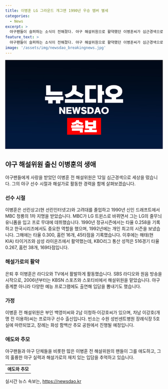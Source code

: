 ```yaml
---
title: 이병훈 LG 그라운드 개그맨 1990년 우승 멤버 별세
categories:
  - News
excerpt: >
  야구팬들이 슬퍼하는 소식이 전해졌다. 야구 해설위원으로 활약했던 이병훈씨가 심근경색으로 57세의 나이에 돌아가셨다. 그는 선수 시절 LG에서 활약하며 많은 팬들의 사랑을 받았고, 은퇴 후에는 라디오와 TV 등에서도 입담을 뽐내며 인기를 얻었다. 유족으로는 부인과 두 아들이 남았으며, 빈소는 수원 성 빈센트 병원 장례식장 5호실에 마련되었다. 이병훈씨의 발인은 14일 오전 5시에 이루어지며, 장지는 화성 함백산 추모 공원으로 안장된다. (031)249-8444로 연락 가능하다.
feature_text: >
  야구팬들이 슬퍼하는 소식이 전해졌다. 야구 해설위원으로 활약했던 이병훈씨가 심근경색으로 57세의 나이에 돌아가셨다. 그는 선수 시절 LG에서 활약하며 많은 팬들의 사랑을 받았고, 은퇴 후에는 라디오와 TV 등에서도 입담을 뽐내며 인기를 얻었다. 유족으로는 부인과 두 아들이 남았으며, 빈소는 수원 성 빈센트 병원 장례식장 5호실에 마련되었다. 이병훈씨의 발인은 14일 오전 5시에 이루어지며, 장지는 화성 함백산 추모 공원으로 안장된다. (031)249-8444로 연락 가능하다.
image: '/assets/img/newsdao_breakingnews.jpg'
---
```


<p><img src="/assets/img/newsdao_breakingnews.jpg" alt="koreaapp 속보" /></p>

<h2 data-ke-size="size26">야구 해설위원 출신 이병훈의 생애</h2>

<p data-ke-size="size16">야구팬들에게 사랑을 받았던 이병훈 전 해설위원은 12일 심근경색으로 세상을 떴습니다. 그의 야구 선수 시절과 해설가로 활동한 경력을 함께 살펴보겠습니다.</p>

<h3><b>선수 시절</b></h3>

<p data-ke-size="size16">이병훈은 선린상고(현 선린인터넷고)와 고려대를 졸업하고 1990년 신인 드래프트에서 MBC 청룡의 1차 지명을 받았습니다. MBC가 LG 트윈스로 바뀌면서 그는 LG의 줄무늬 유니폼을 입고 프로 무대에 데뷔했습니다. 1990년 정규시즌에서는 타율 0.258을 기록하고 한국시리즈에서도 중요한 역할을 했으며, 1992년에는 개인 최고의 시즌을 보냈습니다. 그해에는 타율 0.300, 홈런 16개, 45타점을 기록했습니다. 이후에는 해태(현 KIA) 타이거즈와 삼성 라이온즈에서 활약했는데, KBO리그 통산 성적은 516경기 타율 0.267, 홈런 38개, 169타점입니다.</p>

<h3><b>해설가로의 활약</b></h3>

<p data-ke-size="size16">은퇴 후 이병훈은 라디오와 TV에서 활발하게 활동했습니다. SBS 라디오와 원음 방송을 시작으로, 2006년부터는 KBSN 스포츠와 스포티비에서 해설위원을 맡았습니다. 야구 중계뿐 아니라 다양한 예능 프로그램에도 출연해 입담을 뽐내기도 했습니다.</p>

<h3><b>가정</b></h3>

<p data-ke-size="size16">이병훈 전 해설위원은 부인 백영미씨와 2남 이청하·이강호씨가 있으며, 차남 이강호(개명 전 이용하)씨는 프로야구 선수 출신입니다. 빈소는 수원 성빈센트병원 장례식장 5호실에 마련되었고, 장례는 화성 함백산 추모 공원에서 진행될 예정입니다.</p>

<h3><b>애도와 추모</b></h3>

<p data-ke-size="size16">야구팬들과 야구 단체들을 비롯한 많은 이병훈 전 해설위원의 팬들이 그를 애도하고, 그의 훌륭한 야구 실력과 해설가로의 재치 있는 입담을 추억하고 있습니다.</p>

<table>
    <tbody>
        <tr>
            <td style="text-align: center; height: 17px;"><b>애도와 추모</b></td>
        </tr>
    </tbody>
</table>

<p data-ke-size="size16"></p>
실시간 뉴스 속보는, <a href="https://newsdao.kr" rel="dofollow">https://newsdao.kr</a>


